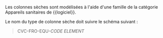 Les colonnes sèches sont modélisées à l'aide d'une famille de la catégorie Appareils sanitaires de {{logiciel}}.

Le nom du type de colonne sèche doit suivre le schéma suivant :

> CVC-FRO-EQU-_CODE ELEMENT_